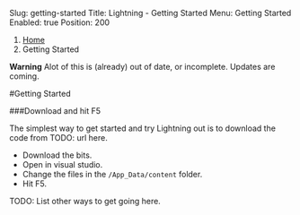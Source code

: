 Slug:  getting-started 
Title:  Lightning - Getting Started
Menu:  Getting Started
Enabled:  true
Position:  200

<ol class="breadcrumb">
  <li><a href="/">Home</a></li>
  <li class="active">Getting Started</li>
</ol>

<div class="alert alert-warning">
	<strong>Warning</strong>  Alot of this is (already) out of date, or incomplete.  Updates are coming.
</div>

#Getting Started

###Download and hit F5

The simplest way to get started and try Lightning out is to download the code from TODO:  url here.

* Download the bits.
* Open in visual studio.
* Change the files in the `/App_Data/content` folder.
* Hit F5.

TODO:  List other ways to get going here.
